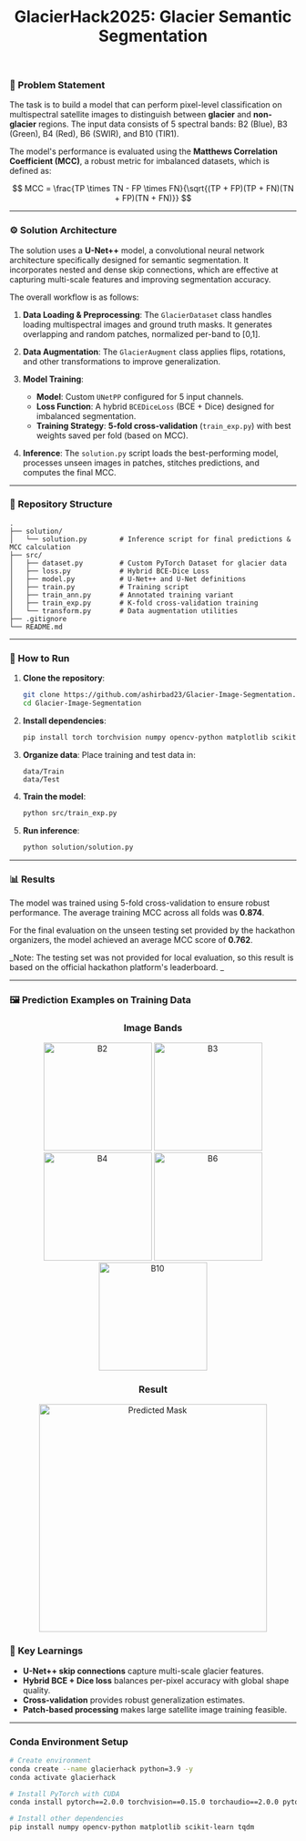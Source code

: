 ﻿<h1 align="center"> GlacierHack2025: Glacier Semantic Segmentation </h1>

<br>

### 📝 Problem Statement

The task is to build a model that can perform pixel-level classification on multispectral satellite images to distinguish between **glacier** and **non-glacier** regions. The input data consists of 5 spectral bands: B2 (Blue), B3 (Green), B4 (Red), B6 (SWIR), and B10 (TIR1).

The model's performance is evaluated using the **Matthews Correlation Coefficient (MCC)**, a robust metric for imbalanced datasets, which is defined as:

<p align="center">
  $$
MCC = \frac{TP \times TN - FP \times FN}{\sqrt{(TP + FP)(TP + FN)(TN + FP)(TN + FN)}}
$$
</p>

-----

### ⚙️ Solution Architecture

The solution uses a **U-Net++** model, a convolutional neural network architecture specifically designed for semantic segmentation. It incorporates nested and dense skip connections, which are effective at capturing multi-scale features and improving segmentation accuracy.

The overall workflow is as follows:

1.  **Data Loading & Preprocessing**: The `GlacierDataset` class handles loading multispectral images and ground truth masks. It generates overlapping and random patches, normalized per-band to [0,1].

2.  **Data Augmentation**: The `GlacierAugment` class applies flips, rotations, and other transformations to improve generalization.

3.  **Model Training**:

      - **Model**: Custom `UNetPP` configured for 5 input channels.
      - **Loss Function**: A hybrid `BCEDiceLoss` (BCE + Dice) designed for imbalanced segmentation.
      - **Training Strategy**: **5-fold cross-validation** (`train_exp.py`) with best weights saved per fold (based on MCC).

4.  **Inference**: The `solution.py` script loads the best-performing model, processes unseen images in patches, stitches predictions, and computes the final MCC.

-----

### 📁 Repository Structure

```
.
├── solution/
│   └── solution.py        # Inference script for final predictions & MCC calculation
├── src/
│   ├── dataset.py         # Custom PyTorch Dataset for glacier data
│   ├── loss.py            # Hybrid BCE-Dice Loss
│   ├── model.py           # U-Net++ and U-Net definitions
│   ├── train.py           # Training script
│   ├── train_ann.py       # Annotated training variant
│   ├── train_exp.py       # K-fold cross-validation training
│   └── transform.py       # Data augmentation utilities
├── .gitignore
└── README.md
```

-----

### 🚀 How to Run

1.  **Clone the repository**:

    ```bash
    git clone https://github.com/ashirbad23/Glacier-Image-Segmentation.git
    cd Glacier-Image-Segmentation
    ```

2.  **Install dependencies**:

    ```bash
    pip install torch torchvision numpy opencv-python matplotlib scikit-learn tqdm
    ```

3.  **Organize data**: Place training and test data in:

    ```
    data/Train
    data/Test
    ```

4.  **Train the model**:

    ```bash
    python src/train_exp.py
    ```

5.  **Run inference**:

    ```bash
    python solution/solution.py
    ```

-----

### 📊 Results

The model was trained using 5-fold cross-validation to ensure robust performance. The average training MCC across all folds was **0.874**.

For the final evaluation on the unseen testing set provided by the hackathon organizers, the model achieved an average MCC score of **0.762**.

\_Note: The testing set was not provided for local evaluation, so this result is based on the official hackathon platform's leaderboard. \_

-----

### 🖼️ Prediction Examples on Training Data

<h3 align="center">Image Bands</h3>
<p align="center">
  <!-- Spectral bands row -->
  <img src="https://github.com/user-attachments/assets/66f6d50c-3e47-401a-bb26-beadc4259fb9" width="190" alt="B2"/> 
  <img src="https://github.com/user-attachments/assets/5153349b-03b7-4dee-a54e-15f66475a1a1" width="190" alt="B3"/> 
  <img src="https://github.com/user-attachments/assets/533037ad-1adb-470c-b7d9-52d90d16fa36" width="190" alt="B4"/> 
  <img src="https://github.com/user-attachments/assets/c45e3000-12c7-4f4f-8131-e499716f97fe" width="190" alt="B6"/> 
  <img src="https://github.com/user-attachments/assets/4e13a2b3-9ab6-4e55-86f0-c35a2ad66c0d" width="190" alt="B10"/>
</p>
<h3 align="center">Result</h3>
<p align="center">
  <!-- Predicted mask row -->
  <img src="https://github.com/user-attachments/assets/0ee76e39-2a65-4fdb-a87f-21b1efa9e8b9" width="400" alt="Predicted Mask"/>
</p>


### 🧠 Key Learnings

  * **U-Net++ skip connections** capture multi-scale glacier features.
  * **Hybrid BCE + Dice loss** balances per-pixel accuracy with global shape quality.
  * **Cross-validation** provides robust generalization estimates.
  * **Patch-based processing** makes large satellite image training feasible.

-----

### Conda Environment Setup

```bash
# Create environment
conda create --name glacierhack python=3.9 -y
conda activate glacierhack

# Install PyTorch with CUDA
conda install pytorch==2.0.0 torchvision==0.15.0 torchaudio==2.0.0 pytorch-cuda=11.7 -c pytorch -c nvidia

# Install other dependencies
pip install numpy opencv-python matplotlib scikit-learn tqdm

```
